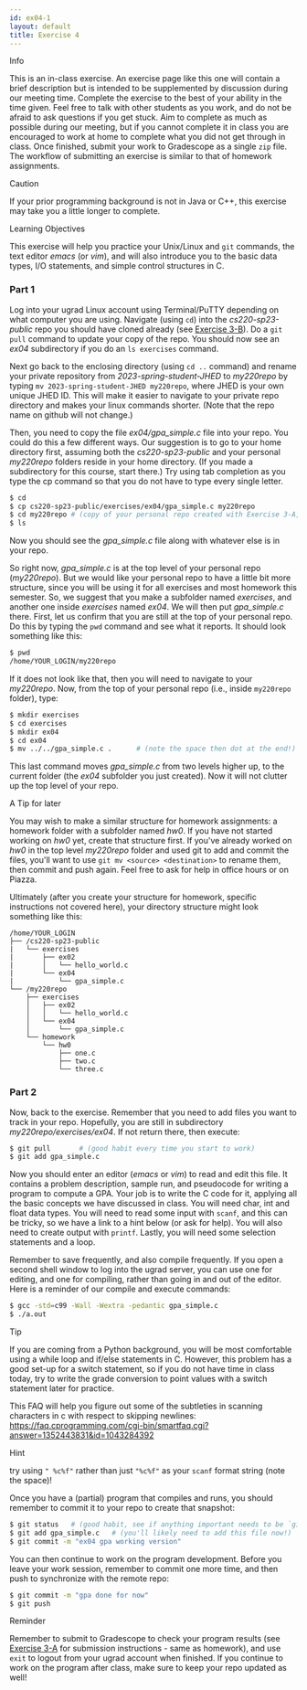 ```yaml
---
id: ex04-1
layout: default
title: Exercise 4
---
```


<div class='admonition info'>
<div class='title'>Info</div>
<div class='content'>
<p>This is an in-class exercise. An exercise page like this one will contain a brief description but is intended to be supplemented by discussion during our meeting time. Complete the exercise to the best of your ability in the time given. Feel free to talk with other students as you work, and do not be afraid to ask questions if you get stuck. Aim to complete as much as possible during our meeting, but if you cannot complete it in class you are encouraged to work at home to complete what you did not get through in class. Once finished, submit your work to Gradescope as a single <code>zip</code> file. The workflow of submitting an exercise is similar to that of homework assignments.</p>
</div>
</div>

<div class='admonition caution'>
<div class='title'>Caution</div>
<div class='content'>
<p>If your prior programming background is not in Java or C++, this exercise may take you a little longer to complete.</p>
</div>
</div>

<div class='admonition tip'>
<div class='title'>Learning Objectives</div>
<div class='content'>
<p>This exercise will help you practice your Unix/Linux and <code>git</code> commands, the text editor <em>emacs</em> (or <em>vim</em>), and will also introduce you to the basic data types, I/O statements, and simple control structures in C.</p>
</div>
</div>

### Part 1
Log into your ugrad Linux account using Terminal/PuTTY depending on what computer you are using. Navigate (using `cd`) into the *cs220-sp23-public* repo you should have cloned already (see [Exercise 3-B](ex03b.html)). Do a `git pull` command to update your copy of the repo. You should now see an *ex04* subdirectory if you do an `ls exercises` command.

Next go back to the enclosing directory (using `cd ..` command) and rename your private repository from *2023-spring-student-JHED* to *my220repo* by typing `mv 2023-spring-student-JHED my220repo`, where JHED is your own unique JHED ID. This will make it easier to navigate to your private repo directory and makes your linux commands shorter. (Note that the repo name on github will not change.)

Then, you need to copy the file *ex04/gpa_simple.c* file into your repo. You could do this a few different ways. Our suggestion is to go to your home directory first, assuming both the *cs220-sp23-public* and your personal *my220repo* folders reside in your home directory. (If you made a subdirectory for this course, start there.) Try using tab completion as you type the cp command so that you do not have to type every single letter.

```bash
$ cd
$ cp cs220-sp23-public/exercises/ex04/gpa_simple.c my220repo
$ cd my220repo # (copy of your personal repo created with Exercise 3-A, and then renamed)
$ ls
```

Now you should see the *gpa_simple.c* file along with whatever else is in your repo. 

So right now, *gpa_simple.c* is at the top level of your personal repo (*my220repo*).  But we would like your personal repo to have a little bit more structure, since you will be using it for all exercises and most homework this semester.  So, we suggest that you make a subfolder named *exercises*, and another one inside *exercises* named *ex04*.  We will then put *gpa_simple.c* there.  First, let us confirm that you are still at the top of your personal repo.  Do this by typing the `pwd` command and see what it reports. It should look something like this:

```bash
$ pwd
/home/YOUR_LOGIN/my220repo
```

If it does not look like that, then you will need to navigate to your *my220repo*. Now, from the top of your personal repo (i.e., inside `my220repo` folder), type:

```bash
$ mkdir exercises
$ cd exercises
$ mkdir ex04
$ cd ex04
$ mv ../../gpa_simple.c .      # (note the space then dot at the end!)
```

This last command moves *gpa_simple.c* from two levels higher up, to the current folder (the *ex04* subfolder you just created).  Now it will not clutter up the top level of your repo. 

<div class='admonition tip'>
<div class='title'>A Tip for later</div>
<div class='content'>
<p>You may wish to make a similar structure for homework assignments: a homework folder with a subfolder named <em>hw0</em>. If you have not started working on <em>hw0</em> yet, create that structure first. If you've already worked on <em>hw0</em> in the top level <em>my220repo</em> folder and used git to add and commit the files, you'll want to use <code>git mv &lt;source&gt; &lt;destination&gt;</code> to rename them, then commit and push again. Feel free to ask for help in office hours or on Piazza.</p>
</div>
</div>

Ultimately (after you create your structure for homework, specific instructions not covered here), your directory structure might look something like this:

```
/home/YOUR_LOGIN
├── /cs220-sp23-public
|   └── exercises
|       ├── ex02
|       │   └── hello_world.c
|       └── ex04
|           └── gpa_simple.c
└── /my220repo
    ├── exercises
    │   ├── ex02
    │   │   └── hello_world.c
    │   └── ex04
    │       └── gpa_simple.c
    └── homework 
        └── hw0
            ├── one.c
            ├── two.c
            └── three.c
```

### Part 2
Now, back to the exercise. Remember that you need to add files you want to track in your repo. Hopefully, you are still in subdirectory *my220repo/exercises/ex04*. If not return there, then execute:

```bash
$ git pull       # (good habit every time you start to work)
$ git add gpa_simple.c
```

Now you should enter an editor (*emacs* or *vim*) to read and edit this file. It contains a problem description, sample run, and pseudocode for writing a program to compute a GPA. Your job is to write the C code for it, applying all the basic concepts we have discussed in class. You will need char, int and float data types. You will need to read some input with `scanf`, and this can be tricky, so we have a link to a hint below (or ask for help). You will also need to create output with `printf`. Lastly, you will need some selection statements and a loop.

Remember to save frequently, and also compile frequently. If you open a second shell window to log into the ugrad server, you can use one for editing, and one for compiling, rather than going in and out of the editor. Here is a reminder of our compile and execute commands:

```bash
$ gcc -std=c99 -Wall -Wextra -pedantic gpa_simple.c
$ ./a.out
```

<div class='admonition tip'>
<div class='title'>Tip</div>
<div class='content'>
<p>If you are coming from a Python background, you will be most comfortable using a while loop and if/else statements in C. However, this problem has a good set-up for a switch statement, so if you do not have time in class today, try to write the grade conversion to point values with a switch statement later for practice.</p>
</div>
</div>

This FAQ will help you figure out some of the subtleties in scanning characters in c with respect to skipping newlines: <https://faq.cprogramming.com/cgi-bin/smartfaq.cgi?answer=1352443831&id=1043284392>

<div class='admonition tip'>
<div class='title'>Hint</div>
<div class='content'>
<p>try using <code>" %c%f"</code> rather than just <code>"%c%f"</code> as your <code>scanf</code> format string (note the space)!</p>
</div>
</div>

Once you have a (partial) program that compiles and runs, you should remember to commit it to your repo to create that snapshot:

```bash
$ git status   # (good habit, see if anything important needs to be `git add`ed for tracking)
$ git add gpa_simple.c   # (you'll likely need to add this file now!)
$ git commit -m "ex04 gpa working version"
```

You can then continue to work on the program development. Before you leave your work session, remember to commit one more time, and then push to synchronize with the remote repo:

```bash
$ git commit -m "gpa done for now"
$ git push
```

<div class='admonition tip'>
<div class='title'>Reminder</div>
<div class='content'>
<p>Remember to submit to Gradescope to check your program results (see <a href="ex03a.html">Exercise 3-A</a> for submission instructions - same as homework), and use <code>exit</code> to logout from your ugrad account when finished. If you continue to work on the program after class, make sure to keep your repo updated as well!</p>
</div>
</div>

